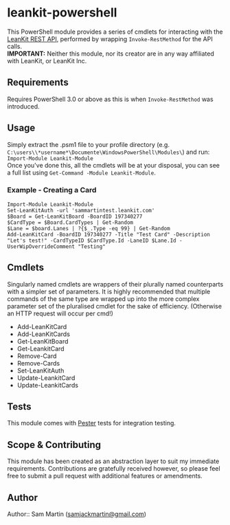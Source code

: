 # leankit-powershell
This PowerShell module provides a series of cmdlets for interacting with the [LeanKit REST API](https://support.leankit.com/hc/en-us/sections/200668393-LeanKit-API-Application-Programming-Interface-), performed by wrapping `Invoke-RestMethod` for the API calls.  
**IMPORTANT:** Neither this module, nor its creator are in any way affiliated with LeanKit, or LeanKit Inc.

## Requirements
Requires PowerShell 3.0 or above as this is when `Invoke-RestMethod` was introduced.

## Usage
Simply extract the .psm1 file to your profile directory (e.g. `C:\users\\*username*\Documente\WindowsPowerShell\Modules\`) and run:  
`Import-Module Leankit-Module`  
Once you've done this, all the cmdlets will be at your disposal, you can see a full list using `Get-Command -Module Leankit-Module`.

### Example - Creating a Card
```
Import-Module Leankit-Module  
Set-LeanKitAuth -url 'sammartintest.leankit.com'  
$Board = Get-LeanKitBoard -BoardID 197340277  
$CardType = $Board.CardTypes | Get-Random  
$Lane = $board.Lanes | ?{$_.Type -eq 99} | Get-Random  
Add-LeanKitCard -BoardID 197340277 -Title "Test Card" -Description "Let's test!" -CardTypeID $CardType.Id -LaneID $Lane.Id -UserWipOverrideComment "Testing"  
```

## Cmdlets
Singularly named cmdlets are wrappers of their plurally named counterparts with a simpler set of parameters. 
It is highly recommended that multiple commands of the same type are wrapped up into the more complex parameter set of the pluralised cmdlet for the sake of efficiency. (Otherwise an HTTP request will occur per cmd!)

* Add-LeanKitCard
* Add-LeanKitCards 
* Get-LeanKitBoard 
* Get-LeankitCard
* Remove-Card
* Remove-Cards
* Set-LeanKitAuth
* Update-LeankitCard
* Update-LeankitCards 

## Tests
This module comes with [Pester](https://github.com/pester/Pester/) tests for integration testing.

## Scope & Contributing
This module has been created as an abstraction layer to suit my immediate requirements. Contributions are gratefully received however, so please feel free to submit a pull request with additional features or amendments.

## Author
Author:: Sam Martin (<samjackmartin@gmail.com>)

